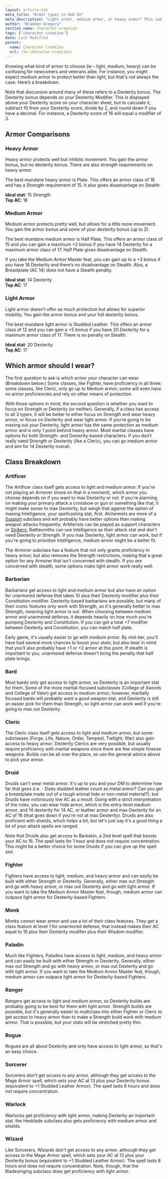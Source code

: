 ```yaml
---
layout: article.njk
meta_title: "Armor types in DnD 5e"
meta_description: "Light armor, medium armor, or heavy armor? This can be confusing, but the mechanics provide some clear advantages for each. Here's a primer."
author: "Brandon Gregory"
section_name: character-creation
tags: ['character-creation']
date: Last Modified
parent:
  name: Character Creation
  url: /5e-character-creation/
---
```


Knowing what kind of armor to choose (ie – light, medium, heavy) can be confusing for newcomers and veterans alike. For instance, you might expect medium armor to protect better than light, but that's not always the case. Here’s a breakdown.

Note that discussion around many of these refers to a Dexterity bonus. The Dexterity bonus depends on your Dexterity Modifier. This is displayed above your Dexterity score on your character sheet, but to calculate it, subtract 10 from your Dexterity score, divide by 2, and round down if you have a decimal. For instance, a Dexterity score of 16 will equal a modifier of 3.

## Armor Comparisons

### Heavy Armor

Heavy armor protects well but inhibits movement. You gain the armor bonus, but no dexterity bonus. There are also strength requirements on heavy armor.

The best mundane heavy armor is Plate. This offers an armor class of 18 and has a Strength requirement of 15. It also gives disadvantage on Stealth.

**Ideal stat**: 15 Strength<br>
**Top AC**: 18

### Medium Armor

Medium armor protects pretty well, but allows for a little more movement. You gain the armor bonus and _some_ of your dexterity bonus (up to 2).

The best mundane medium armor is Half Plate. This offers an armor class of 15 and you can gain a maximum +2 bonus if you have 14 Dexterity for a maximum armor class of 17. Half Plate gives disadvantage on Stealth.

If you take the Medium Armor Master feat, you can gain up to a +3 bonus if you have 16 Dexterity and there’s no disadvantage on Stealth. Also, a Breastplate (AC 14) does not have a Stealth penalty.

**Ideal stat**: 14 Dexterity<br>
**Top AC**: 17

### Light Armor

Light armor doesn’t offer as much protection but allows for superior mobility. You gain the armor bonus and your full dexterity bonus.

The best mundane light armor is Studded Leather. This offers an armor class of 12 and you can gain a +5 bonus if you have 20 Dexterity for a maximum armor class of 17. There is no penalty on Stealth.

**Ideal stat**: 20 Dexterity<br>
**Top AC**: 17

## Which armor should I wear?
The first question to ask is which armor your character can wear. (Breakdown below.) Some classes, like Fighter, have proficiency in all three; some classes, like Cleric, only go up to Medium armor; some will even have no armor proficiencies and rely on other means of protection.

With those options in mind, the second question is whether you want to focus on Strength or Dexterity (or neither). Generally, if a class has access to all 3 types, it will be better to either focus on Strength and wear heavy armor, or focus on Dexterity and wear light armor. If you’re going to be maxing out your Dexterity, light armor has the same protection as medium armor and is only 1 point behind heavy armor. Most martial classes have options for both Strength- and Dexterity-based characters. If you don’t really need Strength or Dexterity (like a Cleric), you can go medium armor and aim for 14 Dexterity overall.

## Class Breakdown

### Artificer

The Artificer class itself gets access to light and medium armor. If you're not playing an Armorer (more on that in a moment), which armor you choose depends on if you want to max Dexterity or not. If you're planning on making your primary attack a crossbow or gun or something like that, it might make sense to max Dexterity, but weigh that against the option of maxing Intelligence, your spellcasting stat, first. Alchemists are more of a [Support](/5e-character-creation/party-roles/#BattleRoles-Support) subclass and will probably have better options than making weapon attacks frequently; Artillerists can be played as support characters or [Strikers](/5e-character-creation/party-roles/#BattleRoles-Striker); Battlesmiths can use Intelligence as their attack stat and don't need Dexterity or Strength. If you max Dexterity, light armor can work, but if you're going to prioritize Intelligence, medium armor might be a better fit.

The Armorer subclass has a feature that not only grants proficiency in heavy armor, but also removes the Strength restrictions, making that a great option for any Armorer that isn't concerned with stealth. If you _are_ concerned with stealth, some options make light armor work really well.

### Barbarian

Barbarians get access to light and medium armor but also have an option for unarmored defense that takes 10 plus their Dexterity modifier plus their Constitution modifier. Dexterity-based barbarians are possible, but many of their iconic features only work with Strength, so it's generally better to max Strength, meaning light armor is out. When choosing between medium armor and unarmored defense, it depends heavily on how much you're pumping Dexterity and Constitution. If you can get a total +7 modifier between Dexterity and Constitution, you can match half plate.

Early game, it's usually easier to go with medium armor. By mid-tier, you'll have had several more chances to boost your stats; but also bear in mind that you'll also probably have +1 or +2 armor at this point. If stealth is important to you, unarmored defense doesn't bring the penalty that half plate brings.

### Bard

Most bards only get access to light armor, so Dexterity is an important stat for them. Some of the more martial-focused subclasses (College of Swords and College of Valor) get access to medium armor; however, martially focused bards will probably want a good weapon stat, and Dexterity is still an easier pick for them than Strength, so light armor can work well if you're going to max out Dexterity.

### Cleric

The Cleric class itself gets access to light and medium armor, but some subclasses (Forge, Life, Nature, Order, Tempest, Twilight, War) also gain access to heavy armor. Dexterity Clerics are very possible, but usually require proficiency with martial weapons since there are few simple finesse weapons. Builds can be all over the place, so use the general advice above to pick your armor.

### Druid

Druids can't wear metal armor. It's up to you and your DM to determine how far that goes (i.e. - Does studded leather count as metal armor? Can you get a breastplate made out of a tough animal hide or non-metal material?), but Druids have notoriously low AC as a result. Going with a strict interpretation of the rules, you can wear hide armor, which is the entry-level medium armor, and 14 dexterity for 14 AC, or leather armor and max Dexterity for an AC of 16 (that goes down if you're not at max Dexterity). Druids are also proficient with shields, which helps a bit, but let's just say it's a good thing a lot of your attack spells are ranged.

Note that Druids also get access to Barkskin, a 2nd level spell that boosts your AC to 16. The spell lasts for 1 hour and does not require concentration. This might be a better choice for some Druids if you can give up the spell slot.

### Fighter

Fighters have access to light, medium, and heavy armor and can easily be built with either Strength or Dexterity. Generally, either max out Strength and go with heavy armor, or max out Dexterity and go with light armor. If you want to take the Medium Armor Master feat, though, medium armor can outpace light armor for Dexterity-based Fighters.

### Monk

Monks _cannot_ wear armor and use a lot of their class features. They get a class feature at level 1 for unarmored defense, that instead makes their AC equal to 10 plus their Dexterity modifier plus their Wisdom modifier.

### Paladin

Much like Fighters, Paladins have access to light, medium, and heavy armor and can easily be built with either Strength or Dexterity. Generally, either max out Strength and go with heavy armor, or max out Dexterity and go with light armor. If you want to take the Medium Armor Master feat, though, medium armor can outpace light armor for Dexterity-based Fighters.

### Ranger

Rangers get access to light and medium armor, so Dexterity builds are probably going to be best for them with light armor. Strength builds are possible, but it's generally easier to multiclass into either Fighter or Cleric to get access to heavy armor than to make a Strength build work with medium armor. That is possible, but your stats will be stretched pretty thin.

### Rogue

Rogues are all about Dexterity and only have access to light armor, so that's an easy choice.

### Sorcerer

Sorcerers don't get access to any armor, although they get access to the Mage Armor spell, which sets your AC at 13 plus your Dexterity bonus (equivalent to +1 Studded Leather Armor). The spell lasts 8 hours and does not require concentration.

### Warlock

Warlocks get proficiency with light armor, making Dexterity an important stat. the Hexblade subclass also gets proficiency with medium armor and shields.

### Wizard

Like Sorcerers, Wizards don't get access to any armor, although they get access to the Mage Armor spell, which sets your AC at 13 plus your Dexterity bonus (equivalent to +1 Studded Leather Armor). The spell lasts 8 hours and does not require concentration. Note, though, that the Bladesinging subclass does get proficiency with light armor.